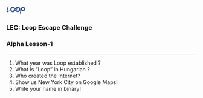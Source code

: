 <img src='loop.png' width='10%'>

### LEC: Loop Escape Challenge
### Alpha Lesson-1
---
1. What year was Loop established ?
2. What is “Loop” in Hungarian ?
3. Who created the Internet?
4. Show us New York City on Google Maps!
5. Write your name in binary!
